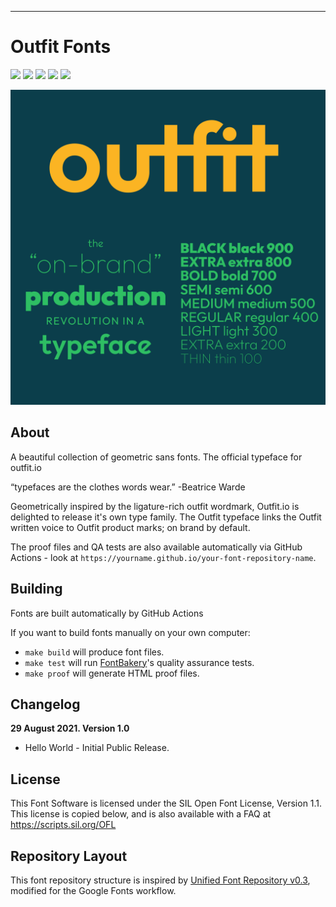----
# Outfit Fonts

[![][Fontbakery]](https://Outfitio.github.io/Outfit-Fonts/fontbakery-report.html)
[![][Universal]](https://Outfitio.github.io/Outfit-Fonts/fontbakery-report.html)
[![][GF Profile]](https://Outfitio.github.io/Outfit-Fonts/fontbakery-report.html)
[![][Outline Correctness]](https://Outfitio.github.io/Outfit-Fonts/fontbakery-report.html)
[![][Shaping]](https://Outfitio.github.io/Outfit-Fonts/fontbakery-report.html)

[Fontbakery]: https://img.shields.io/endpoint?url=https%3A%2F%2Fraw.githubusercontent.com%2FOutfitio%2FOutfit-Fonts%2Fgh-pages%2Fbadges%2Foverall.json
[GF Profile]: https://img.shields.io/endpoint?url=https%3A%2F%2Fraw.githubusercontent.com%2FOutfitio%2FOutfit-Fonts%2Fgh-pages%2Fbadges%2FGoogleFonts.json
[Outline Correctness]: https://img.shields.io/endpoint?url=https%3A%2F%2Fraw.githubusercontent.com%2FOutfitio%2FOutfit-Fonts%2Fgh-pages%2Fbadges%2FOutlineCorrectnessChecks.json
[Shaping]: https://img.shields.io/endpoint?url=https%3A%2F%2Fraw.githubusercontent.com%2FOutfitio%2FOutfit-Fonts%2Fgh-pages%2Fbadges%2FShapingChecks.json
[Universal]: https://img.shields.io/endpoint?url=https%3A%2F%2Fraw.githubusercontent.com%2FOutfitio%2FOutfit-Fonts%2Fgh-pages%2Fbadges%2FUniversal.json


![Sample Image](documentation/image1.png)

## About

A beautiful collection of geometric sans fonts. The official typeface for outfit.io

“typefaces are the clothes words wear.” -Beatrice Warde

Geometrically inspired by the ligature-rich outfit wordmark, Outfit.io is delighted to release it's own type family.
The Outfit typeface links the Outfit written voice to Outfit product marks; on brand by default. 


The proof files and QA tests are also available automatically via GitHub Actions - look at `https://yourname.github.io/your-font-repository-name`.


## Building

Fonts are built automatically by GitHub Actions

If you want to build fonts manually on your own computer:

* `make build` will produce font files.
* `make test` will run [FontBakery](https://github.com/googlefonts/fontbakery)'s quality assurance tests.
* `make proof` will generate HTML proof files.

## Changelog

**29 August 2021. Version 1.0**
- Hello World - Initial Public Release.

## License

This Font Software is licensed under the SIL Open Font License, Version 1.1.
This license is copied below, and is also available with a FAQ at
https://scripts.sil.org/OFL

## Repository Layout

This font repository structure is inspired by [Unified Font Repository v0.3](https://github.com/unified-font-repository/Unified-Font-Repository), modified for the Google Fonts workflow.
